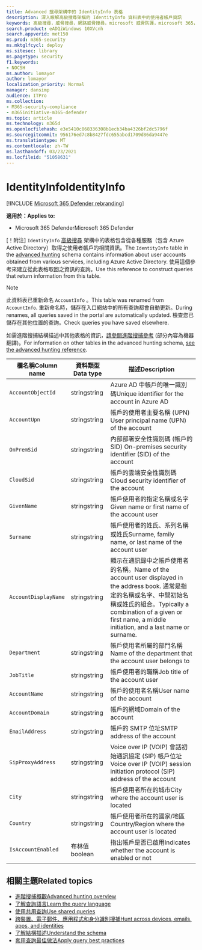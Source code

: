 ```yaml
---
title: Advanced 搜尋架構中的 IdentityInfo 表格
description: 深入瞭解高級搜尋架構的 IdentityInfo 資料表中的使用者帳戶資訊
keywords: 高級搜尋，威脅搜尋，網路威脅搜尋，microsoft 威脅防護，microsoft 365，mtp，m365，search，query，遙測，schema reference，kusto，table，column，data type，description，AccountInfo，IdentityInfo，account
search.product: eADQiWindows 10XVcnh
search.appverid: met150
ms.prod: m365-security
ms.mktglfcycl: deploy
ms.sitesec: library
ms.pagetype: security
f1.keywords:
- NOCSH
ms.author: lomayor
author: lomayor
localization_priority: Normal
manager: dansimp
audience: ITPro
ms.collection:
- M365-security-compliance
- m365initiative-m365-defender
ms.topic: article
ms.technology: m365d
ms.openlocfilehash: e3e5410c868336308b1ecb34ba4326bf2dc5796f
ms.sourcegitcommit: 956176ed7c8b8427fdc655abcd1709d86da9447e
ms.translationtype: MT
ms.contentlocale: zh-TW
ms.lasthandoff: 03/23/2021
ms.locfileid: "51058631"
---
```

# <a name="identityinfo"></a><span data-ttu-id="226df-104">IdentityInfo</span><span class="sxs-lookup"><span data-stu-id="226df-104">IdentityInfo</span></span>

[!INCLUDE [Microsoft 365 Defender rebranding](../includes/microsoft-defender.md)]


<span data-ttu-id="226df-105">**適用於：**</span><span class="sxs-lookup"><span data-stu-id="226df-105">**Applies to:**</span></span>
- <span data-ttu-id="226df-106">Microsoft 365 Defender</span><span class="sxs-lookup"><span data-stu-id="226df-106">Microsoft 365 Defender</span></span>

<span data-ttu-id="226df-107">[！附注] `IdentityInfo` [高級搜尋](advanced-hunting-overview.md) 架構中的表格包含從各種服務（包含 Azure Active Directory）取得之使用者帳戶的相關資訊。</span><span class="sxs-lookup"><span data-stu-id="226df-107">The `IdentityInfo` table in the [advanced hunting](advanced-hunting-overview.md) schema contains information about user accounts obtained from various services, including Azure Active Directory.</span></span> <span data-ttu-id="226df-108">使用這個參考來建立從此表格取回之資訊的查詢。</span><span class="sxs-lookup"><span data-stu-id="226df-108">Use this reference to construct queries that return information from this table.</span></span>

>[!NOTE]
><span data-ttu-id="226df-109">此資料表已重新命名 `AccountInfo` 。</span><span class="sxs-lookup"><span data-stu-id="226df-109">This table was renamed from `AccountInfo`.</span></span> <span data-ttu-id="226df-110">重新命名時，儲存在入口網站中的所有查詢都會自動更新。</span><span class="sxs-lookup"><span data-stu-id="226df-110">During renames, all queries saved in the portal are automatically updated.</span></span> <span data-ttu-id="226df-111">檢查您已儲存在其他位置的查詢。</span><span class="sxs-lookup"><span data-stu-id="226df-111">Check queries you have saved elsewhere.</span></span>

<span data-ttu-id="226df-112">如需進階搜捕結構描述中其他表格的資訊，[請參閱進階搜捕參考](advanced-hunting-schema-tables.md) (部分內容為機器翻譯)。</span><span class="sxs-lookup"><span data-stu-id="226df-112">For information on other tables in the advanced hunting schema, [see the advanced hunting reference](advanced-hunting-schema-tables.md).</span></span>

| <span data-ttu-id="226df-113">欄名稱</span><span class="sxs-lookup"><span data-stu-id="226df-113">Column name</span></span> | <span data-ttu-id="226df-114">資料類型</span><span class="sxs-lookup"><span data-stu-id="226df-114">Data type</span></span> | <span data-ttu-id="226df-115">描述</span><span class="sxs-lookup"><span data-stu-id="226df-115">Description</span></span> |
|-------------|-----------|-------------|
| `AccountObjectId` | <span data-ttu-id="226df-116">string</span><span class="sxs-lookup"><span data-stu-id="226df-116">string</span></span> | <span data-ttu-id="226df-117">Azure AD 中帳戶的唯一識別碼</span><span class="sxs-lookup"><span data-stu-id="226df-117">Unique identifier for the account in Azure AD</span></span> |
| `AccountUpn` | <span data-ttu-id="226df-118">string</span><span class="sxs-lookup"><span data-stu-id="226df-118">string</span></span> | <span data-ttu-id="226df-119">帳戶的使用者主要名稱 (UPN) </span><span class="sxs-lookup"><span data-stu-id="226df-119">User principal name (UPN) of the account</span></span> |
| `OnPremSid` | <span data-ttu-id="226df-120">string</span><span class="sxs-lookup"><span data-stu-id="226df-120">string</span></span> | <span data-ttu-id="226df-121">內部部署安全性識別碼 (帳戶的 SID) </span><span class="sxs-lookup"><span data-stu-id="226df-121">On-premises security identifier (SID) of the account</span></span> |
| `CloudSid` | <span data-ttu-id="226df-122">string</span><span class="sxs-lookup"><span data-stu-id="226df-122">string</span></span> | <span data-ttu-id="226df-123">帳戶的雲端安全性識別碼</span><span class="sxs-lookup"><span data-stu-id="226df-123">Cloud security identifier of the account</span></span> |
| `GivenName` | <span data-ttu-id="226df-124">string</span><span class="sxs-lookup"><span data-stu-id="226df-124">string</span></span> | <span data-ttu-id="226df-125">帳戶使用者的指定名稱或名字</span><span class="sxs-lookup"><span data-stu-id="226df-125">Given name or first name of the account user</span></span> |
| `Surname` | <span data-ttu-id="226df-126">string</span><span class="sxs-lookup"><span data-stu-id="226df-126">string</span></span> | <span data-ttu-id="226df-127">帳戶使用者的姓氏、系列名稱或姓氏</span><span class="sxs-lookup"><span data-stu-id="226df-127">Surname, family name, or last name of the account user</span></span> |
| `AccountDisplayName` | <span data-ttu-id="226df-128">string</span><span class="sxs-lookup"><span data-stu-id="226df-128">string</span></span> | <span data-ttu-id="226df-129">顯示在通訊錄中之帳戶使用者的名稱。</span><span class="sxs-lookup"><span data-stu-id="226df-129">Name of the account user displayed in the address book.</span></span> <span data-ttu-id="226df-130">通常是指定的名稱或名字、中間初始名稱或姓氏的組合。</span><span class="sxs-lookup"><span data-stu-id="226df-130">Typically a combination of a given or first name, a middle initiation, and a last name or surname.</span></span> |
| `Department` | <span data-ttu-id="226df-131">string</span><span class="sxs-lookup"><span data-stu-id="226df-131">string</span></span> | <span data-ttu-id="226df-132">帳戶使用者所屬的部門名稱</span><span class="sxs-lookup"><span data-stu-id="226df-132">Name of the department that the account user belongs to</span></span> |
| `JobTitle` | <span data-ttu-id="226df-133">string</span><span class="sxs-lookup"><span data-stu-id="226df-133">string</span></span> | <span data-ttu-id="226df-134">帳戶使用者的職稱</span><span class="sxs-lookup"><span data-stu-id="226df-134">Job title of the account user</span></span> |
| `AccountName` | <span data-ttu-id="226df-135">string</span><span class="sxs-lookup"><span data-stu-id="226df-135">string</span></span> | <span data-ttu-id="226df-136">帳戶的使用者名稱</span><span class="sxs-lookup"><span data-stu-id="226df-136">User name of the account</span></span> |
| `AccountDomain` | <span data-ttu-id="226df-137">string</span><span class="sxs-lookup"><span data-stu-id="226df-137">string</span></span> | <span data-ttu-id="226df-138">帳戶的網域</span><span class="sxs-lookup"><span data-stu-id="226df-138">Domain of the account</span></span> |
| `EmailAddress` | <span data-ttu-id="226df-139">string</span><span class="sxs-lookup"><span data-stu-id="226df-139">string</span></span> | <span data-ttu-id="226df-140">帳戶的 SMTP 位址</span><span class="sxs-lookup"><span data-stu-id="226df-140">SMTP address of the account</span></span> |
| `SipProxyAddress` | <span data-ttu-id="226df-141">string</span><span class="sxs-lookup"><span data-stu-id="226df-141">string</span></span> | <span data-ttu-id="226df-142">Voice over IP (VOIP) 會話初始通訊協定 (SIP) 帳戶位址</span><span class="sxs-lookup"><span data-stu-id="226df-142">Voice over IP (VOIP) session initiation protocol (SIP) address of the account</span></span> |
| `City` | <span data-ttu-id="226df-143">string</span><span class="sxs-lookup"><span data-stu-id="226df-143">string</span></span> | <span data-ttu-id="226df-144">帳戶使用者所在的城市</span><span class="sxs-lookup"><span data-stu-id="226df-144">City where the account user is located</span></span> |
| `Country` | <span data-ttu-id="226df-145">string</span><span class="sxs-lookup"><span data-stu-id="226df-145">string</span></span> | <span data-ttu-id="226df-146">帳戶使用者所在的國家/地區</span><span class="sxs-lookup"><span data-stu-id="226df-146">Country/Region where the account user is located</span></span> |
| `IsAccountEnabled` | <span data-ttu-id="226df-147">布林值</span><span class="sxs-lookup"><span data-stu-id="226df-147">boolean</span></span> | <span data-ttu-id="226df-148">指出帳戶是否已啟用</span><span class="sxs-lookup"><span data-stu-id="226df-148">Indicates whether the account is enabled or not</span></span> |

## <a name="related-topics"></a><span data-ttu-id="226df-149">相關主題</span><span class="sxs-lookup"><span data-stu-id="226df-149">Related topics</span></span>
- [<span data-ttu-id="226df-150">進階搜捕概觀</span><span class="sxs-lookup"><span data-stu-id="226df-150">Advanced hunting overview</span></span>](advanced-hunting-overview.md)
- [<span data-ttu-id="226df-151">了解查詢語言</span><span class="sxs-lookup"><span data-stu-id="226df-151">Learn the query language</span></span>](advanced-hunting-query-language.md)
- [<span data-ttu-id="226df-152">使用共用查詢</span><span class="sxs-lookup"><span data-stu-id="226df-152">Use shared queries</span></span>](advanced-hunting-shared-queries.md)
- [<span data-ttu-id="226df-153">跨裝置、電子郵件、應用程式和身分識別搜捕</span><span class="sxs-lookup"><span data-stu-id="226df-153">Hunt across devices, emails, apps, and identities</span></span>](advanced-hunting-query-emails-devices.md)
- [<span data-ttu-id="226df-154">了解結構描述</span><span class="sxs-lookup"><span data-stu-id="226df-154">Understand the schema</span></span>](advanced-hunting-schema-tables.md)
- [<span data-ttu-id="226df-155">套用查詢最佳做法</span><span class="sxs-lookup"><span data-stu-id="226df-155">Apply query best practices</span></span>](advanced-hunting-best-practices.md)
